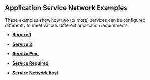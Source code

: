 ## Application Service Network Examples

These examples show how two (or more) services can be configured differently to meet various different application requirements. 

- **[Service 1](https://github.com/edgedock/example/tree/master/network/register/01-service1)**

- **[Service 2](https://github.com/edgedock/example/tree/master/network/register/02-service2)**

- **[Service Peer](https://github.com/edgedock/example/tree/master/network/register/03-service-peer)**                  

- **[Service Required](https://github.com/edgedock/example/tree/master/network/register/04-service-required)**

- **[Service Network Host](https://github.com/edgedock/example/tree/master/network/register/05-service-network-host)**
 
